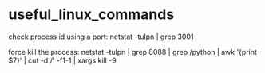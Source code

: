 # useful_linux_commands

check process id using a port: netstat -tulpn | grep 3001

force kill the process: netstat -tulpn | grep 8088 | grep /python | awk '{print $7}' | cut -d'/' -f1-1 | xargs kill -9 
